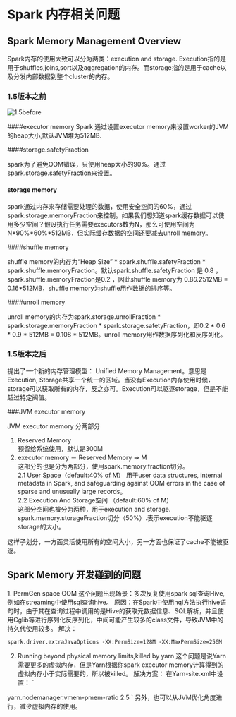 <h1 id="id1">Spark 内存相关问题</h1>  

<h2 id="id2">Spark Memory Management Overview</h2> 
Spark内存的使用大致可以分为两类：execution and storage.  
Execution指的是用于shuffles,joins,sort以及aggregation的内存。而storage指的是用于cache以及分发内部数据到整个cluster的内存。

<h3>1.5版本之前</h3> 

![1.5before](https://raw.githubusercontent.com/jacksu/utils4s/master/spark-knowledge/images/Spark-Heap-Usage.png)

####executor memory
Spark 通过设置executor memory来设置worker的JVM的heap大小,默认JVM堆为512MB.

####storage.safetyFraction

spark为了避免OOM错误，只使用heap大小的90%。通过spark.storage.safetyFraction来设置。

#### storage memory

spark通过内存来存储需要处理的数据，使用安全空间的60%，通过 spark.storage.memoryFraction来控制。如果我们想知道spark缓存数据可以使用多少空间？假设执行任务需要executors数为N，那么可使用空间为N*90%*60%*512MB，但实际缓存数据的空间还要减去unroll memory。

####shuffle memory

shuffle memory的内存为“Heap Size” * spark.shuffle.safetyFraction * spark.shuffle.memoryFraction。默认spark.shuffle.safetyFraction 是 0.8 ，spark.shuffle.memoryFraction是0.2 ，因此shuffle memory为 0.8*0.2*512MB = 0.16*512MB，shuffle memory为shuffle用作数据的排序等。

####unroll memory

unroll memory的内存为spark.storage.unrollFraction * spark.storage.memoryFraction * spark.storage.safetyFraction，即0.2 * 0.6 * 0.9 * 512MB = 0.108 * 512MB。unroll memory用作数据序列化和反序列化。

<h3>1.5版本之后</h3> 
提出了一个新的内存管理模型： Unified Memory Management。意思是Execution, Storage共享一个统一的区域。当没有Execution内存使用时候，storage可以获取所有的内存，反之亦可。Execution可以驱逐storage，但是不能超过特定阀值。


###JVM executor memory  

JVM executor memory 分两部分

1.  Reserved Memory  
预留给系统使用，默认是300M  
2.  executor memory － Reserved Memory  => M   
   这部分的也是分为两部分，使用spark.memory.fraction切分。  
   2.1  User Space（default:40% of M）
   用于user data structures, internal metadata in Spark, and safeguarding against OOM errors in the case of sparse and unusually large records。  
   2.2 Execution And Storage空间 （default:60% of M）  
   这部分空间也被分为两种，用于execution and storage.  
   spark.memory.storageFraction切分（50%）.表示execution不能驱逐storage的大小。
   
这样子划分，一方面灵活使用所有的空间大小，另一方面也保证了cache不能被驱逐。


<h2 >Spark Memory 开发碰到的问题</h2> 
1.  PermGen space OOM  
   这个问题出现场景：多次反复使用spark sql查询Hive,例如在streaming中使用sql查询hive。  
   原因：在Spark中使用hql方法执行hive语句时，由于其在查询过程中调用的是Hive的获取元数据信息、SQL解析，并且使用Cglib等进行序列化反序列化，中间可能产生较多的class文件，导致JVM中的持久代使用较多。  
   解决：

	spark.driver.extraJavaOptions -XX:PermSize=128M -XX:MaxPermSize=256M
	
2. Running beyond physical memory limits,killed by yarn
这个问题是说Yarn需要更多的虚拟内存，但是Yarn根据你spark executor memory计算得到的虚拟内存小于实际需要的，所以被killed。
解决方案：
在Yarn-site.xml中设置：
`
<property>
    <name>yarn.nodemanager.vmem-pmem-ratio</name>
    <value>2.5</value>
</property>
` 
另外，也可以从JVM优化角度进行，减少虚拟内存的使用。

